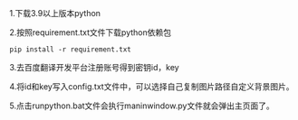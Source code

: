 1.下载3.9以上版本python

2.按照requirement.txt文件下载python依赖包

`pip install -r requirement.txt`

3.去百度翻译开发平台注册账号得到密钥id，key

4.将id和key写入config.txt文件中，可以选择自己复制图片路径自定义背景图片。

5.点击runpython.bat文件会执行maninwindow.py文件就会弹出主页面了。